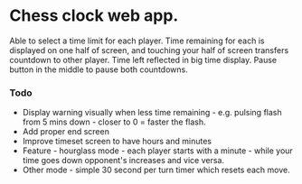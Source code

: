 # Chess clock web app.

Able to select a time limit for each player.
Time remaining for each is displayed on one half of screen, and touching your half of screen transfers countdown to other player.
Time left reflected in big time display.
Pause button in the middle to pause both countdowns.





### Todo
- Display warning visually when less time remaining - e.g. pulsing flash from 5 mins down - closer to 0 = faster the flash.
- Add proper end screen
- Improve timeset screen to have hours and minutes
- Feature - hourglass mode - each player starts with a minute - while your time goes down opponent's increases and vice versa.
- Other mode - simple 30 second per turn timer which resets each move.